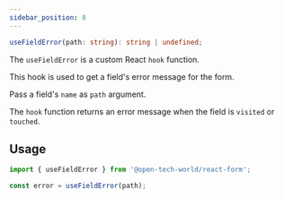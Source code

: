 ```yaml
---
sidebar_position: 8
---
```


```ts
useFieldError(path: string): string | undefined;
```

The `useFieldError` is a custom React `hook` function.

This hook is used to get a field's error message for the form.

Pass a field's `name` as `path` argument.

The `hook` function returns an error message when the field is `visited` or `touched`.

## Usage

```jsx
import { useFieldError } from '@open-tech-world/react-form';

const error = useFieldError(path);
```
